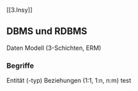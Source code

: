 [[3.Insy]]
## DBMS und RDBMS
Daten Modell (3-Schichten, ERM)
### Begriffe
Entität (-typ)
Beziehungen (1:1, 1:n, n:m)
test



